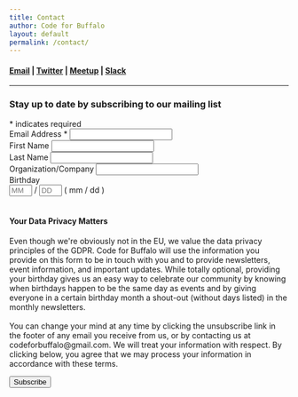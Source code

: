 ```yaml
---
title: Contact
author: Code for Buffalo
layout: default
permalink: /contact/
---
```


#### [Email](mailto:codeforbuffalo@gmail.com) &#124; [Twitter](https://twitter.com/codeforbuffalo) &#124; [Meetup](http://www.meetup.com/Code-for-Buffalo-Code-for-America-of-Western-New-York/)  &#124; [Slack](http://www.slack.opensavannah.org)

<hr />

### Stay up to date by subscribing to our mailing list

<!-- Begin MailChimp Signup Form -->
<!-- Begin MailChimp Signup Form -->
<!-- Begin MailChimp Signup Form -->
<link href="//cdn-images.mailchimp.com/embedcode/classic-10_7.css" rel="stylesheet" type="text/css">

<div id="mc_embed_signup">
<form action="https://codeforbuffalo.us18.list-manage.com/subscribe/post?u=4be89b6faf62d77df2362f774&amp;id=28e85222b9" method="post" id="mc-embedded-subscribe-form" name="mc-embedded-subscribe-form" class="validate" target="_blank" novalidate>
    <div id="mc_embed_signup_scroll">
<div class="indicates-required"><span class="asterisk">*</span> indicates required</div>
<div class="mc-field-group">
	<label for="mce-EMAIL"><span style="font-weight:normal">Email Address  <span class="asterisk">*</span>
</span></label>
	<input type="email" value="" name="EMAIL" class="form-control" id="mce-EMAIL">
</div>
<div class="mc-field-group">
	<label for="mce-FNAME"><span style="font-weight:normal">First Name </span></label>
	<input type="text" value="" name="FNAME" class="form-control" id="mce-FNAME">
</div>
<div class="mc-field-group">
	<label for="mce-LNAME"><span style="font-weight:normal">Last Name </span></label>
	<input type="text" value="" name="LNAME" class="form-control" id="mce-LNAME">
</div>
<div class="mc-field-group">
	<label for="mce-COMPANY"><span style="font-weight:normal">Organization/Company </span></label>
	<input type="text" value="" name="COMPANY" class="form-control" id="mce-COMPANY">
</div>
<div class="mc-field-group size1of2">
	<label for="mce-BIRTHDAY-month"><span style="font-weight:normal">Birthday </span></label>
	<div class="datefield">
		<span class="subfield monthfield"><input class="birthday " type="text" pattern="[0-9]*" value="" placeholder="MM" size="2" maxlength="2" name="BIRTHDAY[month]" id="mce-BIRTHDAY-month"></span> /
		<span class="subfield dayfield"><input class="birthday " type="text" pattern="[0-9]*" value="" placeholder="DD" size="2" maxlength="2" name="BIRTHDAY[day]" id="mce-BIRTHDAY-day"></span>
		<span class="small-meta nowrap">( mm / dd )</span>
	</div>

<div class="container">
	<div class="row">
		<div class="col-md-8">
			<br><h4>Your Data Privacy Matters</h4>
				<p><span style="font-weight:normal"> Even though we're obviously not in the EU, we value the data privacy principles of the GDPR. Code for Buffalo will use the information you provide on this form to be in touch with you and to provide newsletters, event information, and important updates. While totally optional, providing your birthday gives us an easy way to celebrate our community by knowing when birthdays happen to be the same day as events and by giving everyone in a certain birthday month a shout-out (without days listed) in the monthly newsletters.
					<br><br>
				You can change your mind at any time by clicking the unsubscribe link in the footer of any email you receive from us, or by contacting us at codeforbuffalo@gmail.com. We will treat your information with respect. By clicking below, you agree that we may process your information in accordance with these terms.</span>
				</p>
		</div>
	</div>
</div>

<div id="mce-responses" class="clear">
		<div class="response" id="mce-error-response" style="display:none"></div>
		<div class="response" id="mce-success-response" style="display:none"></div>
	</div>    <!-- real people should not fill this in and expect good things - do not remove this or risk form bot signups-->
    <div style="position: absolute; left: -5000px;" aria-hidden="true"><input type="text" name="b_4be89b6faf62d77df2362f774_28e85222b9" tabindex="-1" value=""></div>
    <div class="clear"><input type="submit" value="Subscribe" name="subscribe" id="mc-embedded-subscribe" class="button"></div>
    </div>
</div>
<script type='text/javascript' src='//s3.amazonaws.com/downloads.mailchimp.com/js/mc-validate.js'></script><script type='text/javascript'>(function($) {window.fnames = new Array(); window.ftypes = new Array();fnames[0]='EMAIL';ftypes[0]='email';fnames[1]='FNAME';ftypes[1]='text';fnames[2]='LNAME';ftypes[2]='text';fnames[3]='COMPANY';ftypes[3]='text';fnames[4]='PHONE';ftypes[4]='phone';fnames[5]='BIRTHDAY';ftypes[5]='birthday';}(jQuery));var $mcj = jQuery.noConflict(true);</script>
<!--End mc_embed_signup-->
